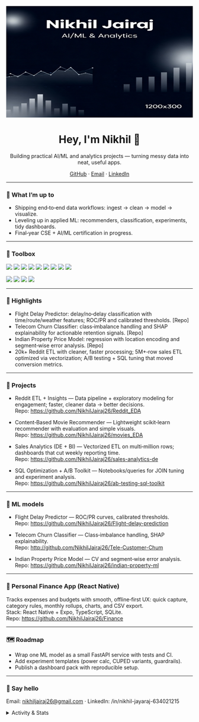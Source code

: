 <!-- Optional banner -->

<img src="assets/header.png" alt="Nikhil Jairaj banner" width="1200" height="300" />

<h1 align="center">Hey, I'm Nikhil 👋</h1>
<p align="center">
  Building practical AI/ML and analytics projects — turning messy data into neat, useful apps.
</p>

<p align="center">
  <a href="https://github.com/NikhilJairaj26">GitHub</a> ·
  <a href="mailto:nikhiljairaj26@gmail.com">Email</a> ·
  <a href="https://www.linkedin.com/in/nikhil-jairaj-634021215">LinkedIn</a>
</p>

---

### 🚀 What I’m up to
- Shipping end‑to‑end data workflows: ingest → clean → model → visualize.  
- Leveling up in applied ML: recommenders, classification, experiments, tidy dashboards.  
- Final‑year CSE + AI/ML certification in progress.  

---

### 🧰 Toolbox
<p>
  <!-- Core data/ML -->
  <img src="https://img.shields.io/badge/Python-3776AB?logo=python&logoColor=white" />
  <img src="https://img.shields.io/badge/pandas-150458?logo=pandas&logoColor=white" />
  <img src="https://img.shields.io/badge/NumPy-013243?logo=numpy&logoColor=white" />
  <img src="https://img.shields.io/badge/scikit--learn-F7931E?logo=scikitlearn&logoColor=white" />
  <img src="https://img.shields.io/badge/MySQL-4479A1?logo=mysql&logoColor=white" />
  <img src="https://img.shields.io/badge/PostgreSQL-4169E1?logo=postgresql&logoColor=white" />
  <img src="https://img.shields.io/badge/Tableau-E97627?logo=tableau&logoColor=white" />
  <img src="https://img.shields.io/badge/Power%20BI-F2C811?logo=powerbi&logoColor=black" />
  <img src="https://img.shields.io/badge/Excel-217346?logo=microsoftexcel&logoColor=white" />
</p>

<!-- Optional mobile stack -->
<p>
  <img src="https://img.shields.io/badge/React%20Native-61DAFB?logo=react&logoColor=061A23" />
  <img src="https://img.shields.io/badge/Expo-000000?logo=expo&logoColor=white" />
  <img src="https://img.shields.io/badge/TypeScript-3178C6?logo=typescript&logoColor=white" />
  <img src="https://img.shields.io/badge/SQLite-003B57?logo=sqlite&logoColor=white" />
</p>

---

### 🌟 Highlights
- Flight Delay Predictor: delay/no‑delay classification with time/route/weather features; ROC/PR and calibrated thresholds. [Repo]  
- Telecom Churn Classifier: class‑imbalance handling and SHAP explainability for actionable retention signals. [Repo]  
- Indian Property Price Model: regression with location encoding and segment‑wise error analysis. [Repo]  
- 20k+ Reddit ETL with cleaner, faster processing; 5M+‑row sales ETL optimized via vectorization; A/B testing + SQL tuning that moved conversion metrics.  

---

### 📌 Projects
- Reddit ETL + Insights — Data pipeline + exploratory modeling for engagement; faster, cleaner data → better decisions.  
  Repo: https://github.com/NikhilJairaj26/Reddit_EDA

- Content‑Based Movie Recommender — Lightweight scikit‑learn recommender with evaluation and simple visuals.  
  Repo: https://github.com/NikhilJairaj26/movies_EDA

- Sales Analytics (DE + BI) — Vectorized ETL on multi‑million rows; dashboards that cut weekly reporting time.  
  Repo: https://github.com/NikhilJairaj26/sales-analytics-de

- SQL Optimization + A/B Toolkit — Notebooks/queries for JOIN tuning and experiment analysis.  
  Repo: https://github.com/NikhilJairaj26/ab-testing-sql-toolkit

---

### 🤖 ML models
- Flight Delay Predictor — ROC/PR curves, calibrated thresholds.  
  Repo: https://github.com/NikhilJairaj26/Flight-delay-prediction

- Telecom Churn Classifier — Class‑imbalance handling, SHAP explainability.  
  Repo: http://github.com/NikhilJairaj26/Tele-Customer-Chum

- Indian Property Price Model — CV and segment‑wise error analysis.  
  Repo: https://github.com/NikhilJairaj26/indian-property-ml

---

### 💸 Personal Finance App (React Native)
Tracks expenses and budgets with smooth, offline‑first UX: quick capture, category rules, monthly rollups, charts, and CSV export.  
Stack: React Native + Expo, TypeScript, SQLite.  
Repo: https://github.com/NikhilJairaj26/Finance

---

### 🗺️ Roadmap
- Wrap one ML model as a small FastAPI service with tests and CI.  
- Add experiment templates (power calc, CUPED variants, guardrails).  
- Publish a dashboard pack with reproducible setup.  

---

### 💬 Say hello
Email: nikhiljairaj26@gmail.com · LinkedIn: /in/nikhil-jayaraj-634021215

<details>
  <summary>Activity & Stats</summary>
  <br>
  <img src="https://github-readme-stats.vercel.app/api?username=NikhilJairaj26&show_icons=true&hide_title=true" alt="stats" />
  <img src="https://github-readme-stats.vercel.app/api/top-langs/?username=NikhilJairaj26&layout=compact" alt="top langs" />
</details>
